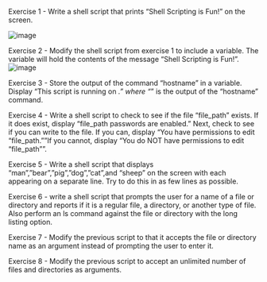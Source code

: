 Exercise 1 - Write a shell script that prints “Shell Scripting is Fun!” on the screen.

  ![image](https://github.com/PremThakareitm/OperatingSystem_LAB/assets/142775321/87e0e8a3-fef3-4860-988a-487f59b6e2af)

Exercise 2 - Modify the shell script from exercise 1 to include a variable. The variable will hold the contents of the message “Shell Scripting is Fun!”.
  ![image](https://github.com/PremThakareitm/OperatingSystem_LAB/assets/142775321/b40ed2a7-4499-43e2-8cd9-38ae63633bb3)

Exercise 3 - Store the output of the command “hostname” in a variable. Display “This script is running on _.” where “_” is the output of the “hostname” command.
  

Exercise 4 - Write a shell script to check to see if the file “file_path” exists. If it does exist, display “file_path passwords are enabled.” Next, check to see if you can write to the file. If you can, display “You have permissions to edit “file_path.””If you cannot, display “You do NOT have permissions to edit “file_path””.

Exercise 5 - Write a shell script that displays “man”,”bear”,”pig”,”dog”,”cat”,and “sheep” on the screen with each appearing on a separate line. Try to do this in as few lines as possible.

Exercise 6 - write a shell script that prompts the user for a name of a file or directory and reports if it is a regular file, a directory, or another type of file. Also perform an ls command against the file or directory with the long listing option.

Exercise 7 - Modify the previous script to that it accepts the file or directory name as an argument instead of prompting the user to enter it.

Exercise 8 - Modify the previous script to accept an unlimited number of files and directories as arguments.
